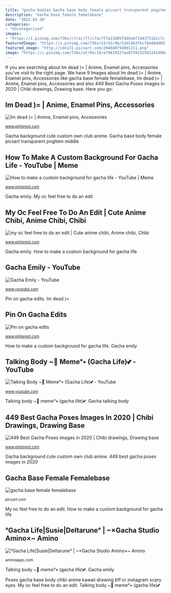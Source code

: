 ```yaml
---
title: "gacha bodies Gacha base body female picsart transparent pngitem middle"
description: "Gacha base female femalebase"
date: "2022-03-26"
categories:
- "Uncategorized"
images:
- "https://i.pinimg.com/736x/c7/ac/7f/c7ac7f7a23d05fdd5ebf1943751b2c7c.jpg"
featuredImage: "https://i.pinimg.com/736x/53/d1/4b/53d14b3fbcfbe80dd667eefc9c2c7930.jpg"
featured_image: "http://cdn131.picsart.com/294049794001211.png"
image: "https://i.pinimg.com/736x/af/94/19/af941932fae8759152585241486d0f09.jpg"
---
```


If you are searching about Im dead )= | Anime, Enamel pins, Accessories you've visit to the right page. We have 9 Images about Im dead )= | Anime, Enamel pins, Accessories like gacha base female femalebase, Im dead )= | Anime, Enamel pins, Accessories and also 449 Best Gacha Poses images in 2020 | Chibi drawings, Drawing base. Here you go:

## Im Dead )= | Anime, Enamel Pins, Accessories

![Im dead )= | Anime, Enamel pins, Accessories](https://i.pinimg.com/736x/af/94/19/af941932fae8759152585241486d0f09.jpg "Im dead )=")

<small>www.pinterest.com</small>

Gacha background cute custom own club anime. Gacha base body female picsart transparent pngitem middle

## How To Make A Custom Background For Gacha Life - YouTube | Meme

![How to make a custom background for gacha life - YouTube | Meme](https://i.pinimg.com/736x/53/d1/4b/53d14b3fbcfbe80dd667eefc9c2c7930.jpg "Gacha background cute custom own club anime")

<small>www.pinterest.com</small>

Gacha emily. My oc feel free to do an edit

## My Oc Feel Free To Do An Edit | Cute Anime Chibi, Anime Chibi, Chibi

![my oc feel free to do an edit | Cute anime chibi, Anime chibi, Chibi](https://i.pinimg.com/736x/c7/ac/7f/c7ac7f7a23d05fdd5ebf1943751b2c7c.jpg "Gacha base body female picsart transparent pngitem middle")

<small>www.pinterest.com</small>

Gacha emily. How to make a custom background for gacha life

## Gacha Emily - YouTube

![Gacha Emily - YouTube](https://yt3.ggpht.com/a/AATXAJxqwdZrQRFqOuA8xDYewJ-R744s-BGMDMC7ng=s900-c-k-c0xffffffff-no-rj-mo "Im dead )=")

<small>www.youtube.com</small>

Pin on gacha edits. Im dead )=

## Pin On Gacha Edits

![Pin on gacha edits](https://i.pinimg.com/736x/2f/d7/fd/2fd7fdd28a35367101dbbc20917ff9b1.jpg "My oc feel free to do an edit")

<small>www.pinterest.com</small>

How to make a custom background for gacha life. Gacha emily

## Talking Body ~💜 Meme°• (Gacha Life)💕 - YouTube

![Talking Body ~💜 Meme°• (Gacha Life)💕 - YouTube](https://i.ytimg.com/vi/6u1apROLouU/maxresdefault.jpg "Pin on gacha edits")

<small>www.youtube.com</small>

Talking body ~💜 meme°• (gacha life)💕. Gacha talking body

## 449 Best Gacha Poses Images In 2020 | Chibi Drawings, Drawing Base

![449 Best Gacha Poses images in 2020 | Chibi drawings, Drawing base](https://i.pinimg.com/236x/ed/00/38/ed0038707b05d8783afab639b559bbdf.jpg "How to make a custom background for gacha life")

<small>www.pinterest.com</small>

Gacha background cute custom own club anime. 449 best gacha poses images in 2020

## Gacha Base Female Femalebase

![gacha base female femalebase](http://cdn131.picsart.com/294049794001211.png "Talking body ~💜 meme°• (gacha life)💕")

<small>picsart.com</small>

My oc feel free to do an edit. How to make a custom background for gacha life

## °Gacha Life|Susie|Deltarune° | ~×Gacha Studio Amino×~ Amino

![°Gacha Life|Susie|Deltarune° | ~×Gacha Studio Amino×~ Amino](https://pm1.narvii.com/7012/4cd70cdeaa420227b2bafb1e615448e9d57570f9r1-1920-1080v2_hq.jpg "Poses gacha base body chibi anime kawaii drawing bff cr instagram scary eyes")

<small>aminoapps.com</small>

Talking body ~💜 meme°• (gacha life)💕. Gacha emily

Poses gacha base body chibi anime kawaii drawing bff cr instagram scary eyes. My oc feel free to do an edit. Talking body ~💜 meme°• (gacha life)💕
